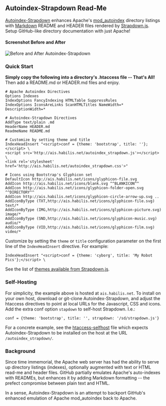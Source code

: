 Autoindex-Strapdown Read-Me
---------------------------

<a id=readme></a>
[Autoindex-Strapdown] enhances Apache's [mod_autoindex] directory listings with
[Markdown] README and HEADER files rendered by [Strapdown.js]. Setup GitHub-like
directory documentation with just Apache!

#### Screenshot Before and After

![Before and After Autoindex-Strapdown](pic/before-after.png "Before: ugly, pixilated, cramped, boring.
After: sleek, vectorized, spacious, lickable.")

### Quick Start

**Simply copy the following into a directory's .htaccess file -- That's All!**
<br>Then add a README.md or HEADER.md files and enjoy.

```
# Apache Autoindex Directives
Options Indexes
IndexOptions FancyIndexing HTMLTable SuppressRules
IndexOptions IconsAreLinks ScanHTMLTitles NameWidth=* DescriptionWidth=*

# Autoindex-Strapdown Directives
AddType text/plain .md
HeaderName HEADER.md
ReadmeName README.md

# Customize by setting theme and title
IndexHeadInsert "<script>conf = {theme: 'bootstrap', title: ''};</script> \
<script src='http://ais.habilis.net/autoindex_strapdown.js'></script> \
<link rel='stylesheet' href='http://ais.habilis.net/autoindex_strapdown.css'>"

# Icons using Bootstrap's Glyphicon set
DefaultIcon http://ais.habilis.net/icons/glyphicon-file.svg
AddIcon http://ais.habilis.net/icons/blank.svg ^^BLANKICON^^
AddIcon http://ais.habilis.net/icons/glyphicon-folder-open.svg ^^DIRECTORY^^
AddIcon http://ais.habilis.net/icons/glyphicon-circle-arrow-up.svg ..
AddIconByType (TXT,http://ais.habilis.net/icons/glyphicon-file.svg) text/*
AddIconByType (IMG,http://ais.habilis.net/icons/glyphicon-picture.svg) image/*
AddIconByType (SND,http://ais.habilis.net/icons/glyphicon-music.svg) audio/*
AddIconByType (VID,http://ais.habilis.net/icons/glyphicon-film.svg) video/*
```

Customize by setting the `theme` or `title` configuration parameter on the first line of
the `IndexHeadInsert` directive. For example:

`IndexHeadInsert "<script>conf = {theme: 'cyborg', title: 'My Robot Pics'};</script> \`

See the list of [themes available from Strapdown.js][Strapdown.js].

### Self-Hosting

For simplicity, the example above is hosted at `ais.habilis.net`. To install on your
own host, download or git-clone Autoindex-Strapdown, and adjust the htaccess directives
to point at local URLs for the Javascript, CSS and icons. Add the extra conf option
`stapdown` to self-host Strapdown. I.e.:

`conf = {theme: 'bootstrap', title: '', strapdown: '/sd/strapdown.js'}`

For a concrete example, see the [htaccess-selfhost](htaccess-selfhost) file which expects
Autoindex-Strapdown to be installed on the host at the URL `/autoindex_strapdown/`.

### Background

Since time immemorial, the Apache web server has had the ability to serve up directory
listings (indexes), optionally augmented with text or HTML read-me and header files.
GitHub partially emulates Apache's auto-indexes with READMEs, but enhances it by adding
Markdown formatting -- the prefect compromise between plain text and HTML.

In a sense, Autoindex-Strapdown is an attempt to backport GitHub's enhanced emulation of
Apache mod_autoindex back to Apache.

[Autoindex-Strapdown]: http://ais.habilis.net
[mod_autoindex]: http://httpd.apache.org/docs/2.2/mod/mod_autoindex.html
[Markdown]: https://daringfireball.net/projects/markdown/
[Strapdown.js]: http://strapdownjs.com
